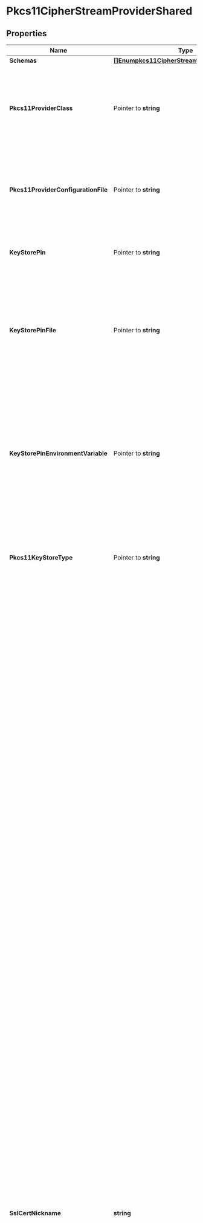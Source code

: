 # Pkcs11CipherStreamProviderShared

## Properties

Name | Type | Description | Notes
------------ | ------------- | ------------- | -------------
**Schemas** | [**[]Enumpkcs11CipherStreamProviderSchemaUrn**](Enumpkcs11CipherStreamProviderSchemaUrn.md) |  | 
**Pkcs11ProviderClass** | Pointer to **string** | The fully-qualified name of the Java security provider class that implements support for interacting with PKCS #11 tokens. | [optional] 
**Pkcs11ProviderConfigurationFile** | Pointer to **string** | The path to the file to use to configure the security provider that implements support for interacting with PKCS #11 tokens. | [optional] 
**KeyStorePin** | Pointer to **string** | The clear-text user PIN needed to interact with the PKCS #11 token. | [optional] 
**KeyStorePinFile** | Pointer to **string** | The path to a file containing the user PIN needed to interact with the PKCS #11 token. The file must exist and must contain exactly one line with a clear-text representation of the PIN. | [optional] 
**KeyStorePinEnvironmentVariable** | Pointer to **string** | The name of an environment variable whose value is the user PIN needed to interact with the PKCS #11 token. The environment variable must be defined and must contain a clear-text representation of the PIN. | [optional] 
**Pkcs11KeyStoreType** | Pointer to **string** | The key store type to use when obtaining an instance of a key store for interacting with a PKCS #11 token. | [optional] 
**SslCertNickname** | **string** | The alias for the certificate in the PKCS #11 token that will be used to wrap the encryption key. The target certificate must exist in the PKCS #11 token, and it must have an RSA key pair because the JVM does not currently provide adequate key wrapping support for elliptic curve key pairs.  If you have also configured the server to use a PKCS #11 token for accessing listener certificates, we strongly recommend that you use a different certificate to protect the contents of the encryption settings database than you use for negotiating TLS sessions with clients. It is imperative that the certificate used by this PKCS11 Cipher Stream Provider remain constant for the life of the provider because if the certificate were to be replaced, then the contents of the encryption settings database could become inaccessible. Unlike with listener certificates used for TLS negotiation that need to be replaced on a regular basis, this PKCS11 Cipher Stream Provider does not consider the validity period for the associated certificate, and it will continue to function even after the certificate has expired.  If you need to rotate the certificate used to protect the server&#39;s encryption settings database, you should first install the desired new certificate in the PKCS #11 token under a different alias. Then, you should create a new instance of this PKCS11 Cipher Stream Provider that is configured to use that certificate, and that also uses a different value for the encryption-metadata-file because the information in that file is tied to the certificate used to generate it. Finally, you will need to update the global configuration so that the encryption-settings-cipher-stream-provider property references the new cipher stream provider rather than this one. The update to the global configuration must be done with the server online so that it can properly re-encrypt the contents of the encryption settings database with the correct key tied to the new certificate. | 
**EncryptionMetadataFile** | **string** | The path to a file that will hold metadata about the encryption performed by this PKCS11 Cipher Stream Provider. | 
**Description** | Pointer to **string** | A description for this Cipher Stream Provider | [optional] 
**Enabled** | **bool** | Indicates whether this Cipher Stream Provider is enabled for use in the Directory Server. | 

## Methods

### NewPkcs11CipherStreamProviderShared

`func NewPkcs11CipherStreamProviderShared(schemas []Enumpkcs11CipherStreamProviderSchemaUrn, sslCertNickname string, encryptionMetadataFile string, enabled bool, ) *Pkcs11CipherStreamProviderShared`

NewPkcs11CipherStreamProviderShared instantiates a new Pkcs11CipherStreamProviderShared object
This constructor will assign default values to properties that have it defined,
and makes sure properties required by API are set, but the set of arguments
will change when the set of required properties is changed

### NewPkcs11CipherStreamProviderSharedWithDefaults

`func NewPkcs11CipherStreamProviderSharedWithDefaults() *Pkcs11CipherStreamProviderShared`

NewPkcs11CipherStreamProviderSharedWithDefaults instantiates a new Pkcs11CipherStreamProviderShared object
This constructor will only assign default values to properties that have it defined,
but it doesn't guarantee that properties required by API are set

### GetSchemas

`func (o *Pkcs11CipherStreamProviderShared) GetSchemas() []Enumpkcs11CipherStreamProviderSchemaUrn`

GetSchemas returns the Schemas field if non-nil, zero value otherwise.

### GetSchemasOk

`func (o *Pkcs11CipherStreamProviderShared) GetSchemasOk() (*[]Enumpkcs11CipherStreamProviderSchemaUrn, bool)`

GetSchemasOk returns a tuple with the Schemas field if it's non-nil, zero value otherwise
and a boolean to check if the value has been set.

### SetSchemas

`func (o *Pkcs11CipherStreamProviderShared) SetSchemas(v []Enumpkcs11CipherStreamProviderSchemaUrn)`

SetSchemas sets Schemas field to given value.


### GetPkcs11ProviderClass

`func (o *Pkcs11CipherStreamProviderShared) GetPkcs11ProviderClass() string`

GetPkcs11ProviderClass returns the Pkcs11ProviderClass field if non-nil, zero value otherwise.

### GetPkcs11ProviderClassOk

`func (o *Pkcs11CipherStreamProviderShared) GetPkcs11ProviderClassOk() (*string, bool)`

GetPkcs11ProviderClassOk returns a tuple with the Pkcs11ProviderClass field if it's non-nil, zero value otherwise
and a boolean to check if the value has been set.

### SetPkcs11ProviderClass

`func (o *Pkcs11CipherStreamProviderShared) SetPkcs11ProviderClass(v string)`

SetPkcs11ProviderClass sets Pkcs11ProviderClass field to given value.

### HasPkcs11ProviderClass

`func (o *Pkcs11CipherStreamProviderShared) HasPkcs11ProviderClass() bool`

HasPkcs11ProviderClass returns a boolean if a field has been set.

### GetPkcs11ProviderConfigurationFile

`func (o *Pkcs11CipherStreamProviderShared) GetPkcs11ProviderConfigurationFile() string`

GetPkcs11ProviderConfigurationFile returns the Pkcs11ProviderConfigurationFile field if non-nil, zero value otherwise.

### GetPkcs11ProviderConfigurationFileOk

`func (o *Pkcs11CipherStreamProviderShared) GetPkcs11ProviderConfigurationFileOk() (*string, bool)`

GetPkcs11ProviderConfigurationFileOk returns a tuple with the Pkcs11ProviderConfigurationFile field if it's non-nil, zero value otherwise
and a boolean to check if the value has been set.

### SetPkcs11ProviderConfigurationFile

`func (o *Pkcs11CipherStreamProviderShared) SetPkcs11ProviderConfigurationFile(v string)`

SetPkcs11ProviderConfigurationFile sets Pkcs11ProviderConfigurationFile field to given value.

### HasPkcs11ProviderConfigurationFile

`func (o *Pkcs11CipherStreamProviderShared) HasPkcs11ProviderConfigurationFile() bool`

HasPkcs11ProviderConfigurationFile returns a boolean if a field has been set.

### GetKeyStorePin

`func (o *Pkcs11CipherStreamProviderShared) GetKeyStorePin() string`

GetKeyStorePin returns the KeyStorePin field if non-nil, zero value otherwise.

### GetKeyStorePinOk

`func (o *Pkcs11CipherStreamProviderShared) GetKeyStorePinOk() (*string, bool)`

GetKeyStorePinOk returns a tuple with the KeyStorePin field if it's non-nil, zero value otherwise
and a boolean to check if the value has been set.

### SetKeyStorePin

`func (o *Pkcs11CipherStreamProviderShared) SetKeyStorePin(v string)`

SetKeyStorePin sets KeyStorePin field to given value.

### HasKeyStorePin

`func (o *Pkcs11CipherStreamProviderShared) HasKeyStorePin() bool`

HasKeyStorePin returns a boolean if a field has been set.

### GetKeyStorePinFile

`func (o *Pkcs11CipherStreamProviderShared) GetKeyStorePinFile() string`

GetKeyStorePinFile returns the KeyStorePinFile field if non-nil, zero value otherwise.

### GetKeyStorePinFileOk

`func (o *Pkcs11CipherStreamProviderShared) GetKeyStorePinFileOk() (*string, bool)`

GetKeyStorePinFileOk returns a tuple with the KeyStorePinFile field if it's non-nil, zero value otherwise
and a boolean to check if the value has been set.

### SetKeyStorePinFile

`func (o *Pkcs11CipherStreamProviderShared) SetKeyStorePinFile(v string)`

SetKeyStorePinFile sets KeyStorePinFile field to given value.

### HasKeyStorePinFile

`func (o *Pkcs11CipherStreamProviderShared) HasKeyStorePinFile() bool`

HasKeyStorePinFile returns a boolean if a field has been set.

### GetKeyStorePinEnvironmentVariable

`func (o *Pkcs11CipherStreamProviderShared) GetKeyStorePinEnvironmentVariable() string`

GetKeyStorePinEnvironmentVariable returns the KeyStorePinEnvironmentVariable field if non-nil, zero value otherwise.

### GetKeyStorePinEnvironmentVariableOk

`func (o *Pkcs11CipherStreamProviderShared) GetKeyStorePinEnvironmentVariableOk() (*string, bool)`

GetKeyStorePinEnvironmentVariableOk returns a tuple with the KeyStorePinEnvironmentVariable field if it's non-nil, zero value otherwise
and a boolean to check if the value has been set.

### SetKeyStorePinEnvironmentVariable

`func (o *Pkcs11CipherStreamProviderShared) SetKeyStorePinEnvironmentVariable(v string)`

SetKeyStorePinEnvironmentVariable sets KeyStorePinEnvironmentVariable field to given value.

### HasKeyStorePinEnvironmentVariable

`func (o *Pkcs11CipherStreamProviderShared) HasKeyStorePinEnvironmentVariable() bool`

HasKeyStorePinEnvironmentVariable returns a boolean if a field has been set.

### GetPkcs11KeyStoreType

`func (o *Pkcs11CipherStreamProviderShared) GetPkcs11KeyStoreType() string`

GetPkcs11KeyStoreType returns the Pkcs11KeyStoreType field if non-nil, zero value otherwise.

### GetPkcs11KeyStoreTypeOk

`func (o *Pkcs11CipherStreamProviderShared) GetPkcs11KeyStoreTypeOk() (*string, bool)`

GetPkcs11KeyStoreTypeOk returns a tuple with the Pkcs11KeyStoreType field if it's non-nil, zero value otherwise
and a boolean to check if the value has been set.

### SetPkcs11KeyStoreType

`func (o *Pkcs11CipherStreamProviderShared) SetPkcs11KeyStoreType(v string)`

SetPkcs11KeyStoreType sets Pkcs11KeyStoreType field to given value.

### HasPkcs11KeyStoreType

`func (o *Pkcs11CipherStreamProviderShared) HasPkcs11KeyStoreType() bool`

HasPkcs11KeyStoreType returns a boolean if a field has been set.

### GetSslCertNickname

`func (o *Pkcs11CipherStreamProviderShared) GetSslCertNickname() string`

GetSslCertNickname returns the SslCertNickname field if non-nil, zero value otherwise.

### GetSslCertNicknameOk

`func (o *Pkcs11CipherStreamProviderShared) GetSslCertNicknameOk() (*string, bool)`

GetSslCertNicknameOk returns a tuple with the SslCertNickname field if it's non-nil, zero value otherwise
and a boolean to check if the value has been set.

### SetSslCertNickname

`func (o *Pkcs11CipherStreamProviderShared) SetSslCertNickname(v string)`

SetSslCertNickname sets SslCertNickname field to given value.


### GetEncryptionMetadataFile

`func (o *Pkcs11CipherStreamProviderShared) GetEncryptionMetadataFile() string`

GetEncryptionMetadataFile returns the EncryptionMetadataFile field if non-nil, zero value otherwise.

### GetEncryptionMetadataFileOk

`func (o *Pkcs11CipherStreamProviderShared) GetEncryptionMetadataFileOk() (*string, bool)`

GetEncryptionMetadataFileOk returns a tuple with the EncryptionMetadataFile field if it's non-nil, zero value otherwise
and a boolean to check if the value has been set.

### SetEncryptionMetadataFile

`func (o *Pkcs11CipherStreamProviderShared) SetEncryptionMetadataFile(v string)`

SetEncryptionMetadataFile sets EncryptionMetadataFile field to given value.


### GetDescription

`func (o *Pkcs11CipherStreamProviderShared) GetDescription() string`

GetDescription returns the Description field if non-nil, zero value otherwise.

### GetDescriptionOk

`func (o *Pkcs11CipherStreamProviderShared) GetDescriptionOk() (*string, bool)`

GetDescriptionOk returns a tuple with the Description field if it's non-nil, zero value otherwise
and a boolean to check if the value has been set.

### SetDescription

`func (o *Pkcs11CipherStreamProviderShared) SetDescription(v string)`

SetDescription sets Description field to given value.

### HasDescription

`func (o *Pkcs11CipherStreamProviderShared) HasDescription() bool`

HasDescription returns a boolean if a field has been set.

### GetEnabled

`func (o *Pkcs11CipherStreamProviderShared) GetEnabled() bool`

GetEnabled returns the Enabled field if non-nil, zero value otherwise.

### GetEnabledOk

`func (o *Pkcs11CipherStreamProviderShared) GetEnabledOk() (*bool, bool)`

GetEnabledOk returns a tuple with the Enabled field if it's non-nil, zero value otherwise
and a boolean to check if the value has been set.

### SetEnabled

`func (o *Pkcs11CipherStreamProviderShared) SetEnabled(v bool)`

SetEnabled sets Enabled field to given value.



[[Back to Model list]](../README.md#documentation-for-models) [[Back to API list]](../README.md#documentation-for-api-endpoints) [[Back to README]](../README.md)


